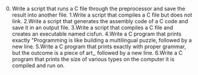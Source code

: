 0. Write a script that runs a C file through the preprocessor and save the result into another file.
1.Write a script that compiles a C file but does not link.
2.Write a script that generates the assembly code of a C code and save it in an output file.
3.Write a script that compiles a C file and creates an executable named cisfun.
4.Write a C program that prints exactly "Programming is like building a multilingual puzzle, followed by a new line.
5.Write a C program that prints exactly with proper grammar, but the outcome is a piece of art,, followed by a new line.
6.Write a C program that prints the size of various types on the computer it is compiled and run on.
